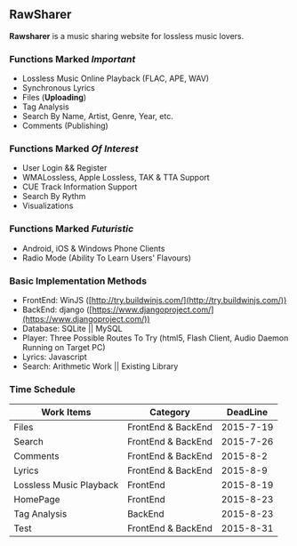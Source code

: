 
## RawSharer ##
**Rawsharer** is a music sharing website for lossless music lovers.

### Functions Marked *Important* ###
- Lossless Music Online Playback (FLAC, APE, WAV)
- Synchronous Lyrics
- Files (**Uploading**)
- Tag Analysis
- Search By Name, Artist, Genre, Year, etc.
- Comments (Publishing)

### Functions Marked *Of Interest* ###
- User Login && Register
- WMALossless, Apple Lossless, TAK & TTA Support
- CUE Track Information Support
- Search By Rythm
- Visualizations

### Functions Marked *Futuristic* ###
- Android, iOS & Windows Phone Clients
- Radio Mode (Ability To Learn Users' Flavours)

### Basic Implementation Methods ###
- FrontEnd: WinJS ([http://try.buildwinjs.com/](http://try.buildwinjs.com/))
- BackEnd: django ([https://www.djangoproject.com/](https://www.djangoproject.com/))
- Database: SQLite || MySQL
- Player: Three Possible Routes To Try (html5, Flash Client, Audio Daemon Running on Target PC)
- Lyrics: Javascript
- Search: Arithmetic Work || Existing Library

### Time Schedule ###
| Work Items              | Category           | DeadLine  |
| ----------------------- | ------------------ | --------- |
| Files                   | FrontEnd & BackEnd | 2015-7-19 |
| Search                  | FrontEnd & BackEnd | 2015-7-26 |
| Comments                | FrontEnd & BackEnd | 2015-8-2  |
| Lyrics                  | FrontEnd & BackEnd | 2015-8-9  |
| Lossless Music Playback | FrontEnd           | 2015-8-19 |
| HomePage                | FrontEnd           | 2015-8-23 |
| Tag Analysis            | BackEnd            | 2015-8-23 |
| Test                    | FrontEnd & BackEnd | 2015-8-31 |
